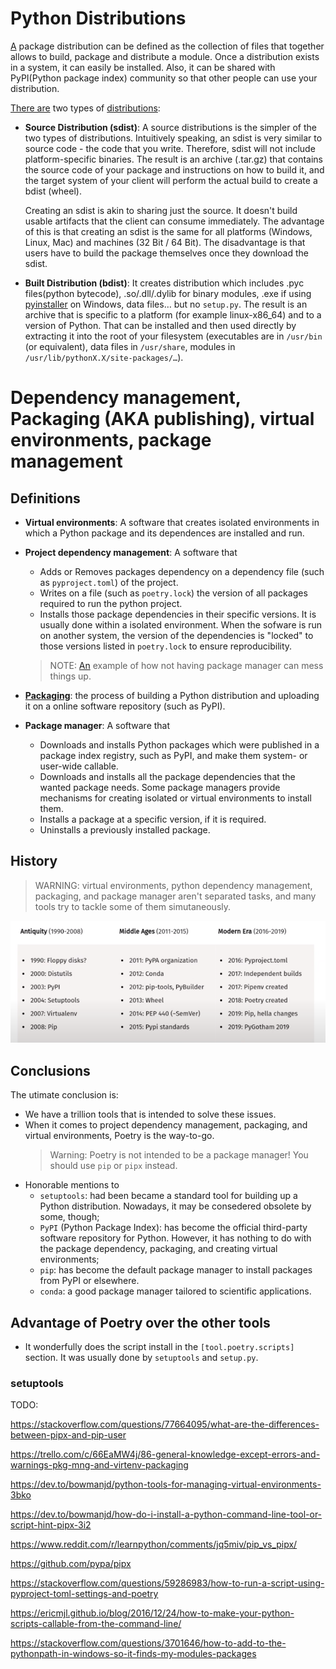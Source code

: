 # Python Distributions

[A][1] package distribution can be defined as the collection of files that together allows to build, package and distribute a module. Once a distribution exists in a system, it can easily be installed. Also, it can be shared with PyPI(Python package index) community so that other people can use your distribution.

[There are][3] two types of [distributions][2]:

- **Source Distribution (sdist)**: A source distributions is the simpler of the two types of distributions. Intuitively speaking, an sdist is very similar to source code - the code that you write. Therefore, sdist will not include platform-specific binaries. The result is an archive (.tar.gz) that contains the source code of your package and instructions on how to build it, and the target system of your client will perform the actual build to create a bdist (wheel).

  Creating an sdist is akin to sharing just the source. It doesn't build usable artifacts that the client can consume immediately. The advantage of this is that creating an sdist is the same for all platforms (Windows, Linux, Mac) and machines (32 Bit / 64 Bit). The disadvantage is that users have to build the package themselves once they download the sdist.

- **Built Distribution (bdist)**: It creates distribution which includes .pyc files(python bytecode), .so/.dll/.dylib for binary modules, .exe if using [pyinstaller](https://pyinstaller.org/en/stable/) on Windows, data files… but no `setup.py`. The result is an archive that is specific to a platform (for example linux-x86_64) and to a version of Python. That can be installed and then used directly by extracting it into the root of your filesystem (executables are in `/usr/bin` (or equivalent), data files in `/usr/share`, modules in `/usr/lib/pythonX.X/site-packages/…`).


# Dependency management, Packaging (AKA publishing), virtual environments, package management

## Definitions

- **Virtual environments**: A software that creates isolated environments in which a Python package and its dependences are installed and run.

- **Project dependency management**: A software that
  - Adds or Removes packages dependency on a dependency file (such as `pyproject.toml`) of the project.
  - Writes on a file (such as `poetry.lock`) the version of all packages required to run the python project.
  - Installs those package dependencies in their specific versions. It is usually done within a isolated environment. When the sofware is run on another system, the version of the dependencies is "locked" to those versions listed in `poetry.lock` to ensure reproducibility.
  > NOTE: [An](https://www.youtube.com/watch?v=QX_Nhu1zhlg&t=193s) example of how not having package manager can mess things up.

- **[Packaging](https://youtu.be/QX_Nhu1zhlg?t=433)**: the process of building a Python distribution and uploading it on a online software repository (such as PyPI).

- **Package manager**: A software that
  - Downloads and installs Python packages which were published in a package index registry, such as PyPI, and make them system- or user-wide callable.
  - Downloads and installs all the package dependencies that the wanted package needs. Some package managers provide mechanisms for creating isolated or virtual environments to install them.
  - Installs a package at a specific version, if it is required.
  - Uninstalls a previously installed package.

## History

> WARNING: virtual environments, python dependency management, packaging, and package manager aren't separated tasks, and many tools try to tackle some of them simutaneously.

![](./assets/history.png)

## Conclusions

The utimate conclusion is:
- We have a trillion tools that is intended to solve these issues.
- When it comes to project dependency management, packaging, and virtual environments, Poetry is the way-to-go.
  > Warning: Poetry is not intended to be a package manager! You should use `pip` or `pipx` instead.
- Honorable mentions to
  - `setuptools`: had been became a standard tool for building up a Python distribution. Nowadays, it may be consedered obsolete by some, though;
  - `PyPI` (Python Package Index): has become the official third-party software repository for Python. However, it has nothing to do with the package dependency, packaging, and creating virtual environments;
  - `pip`: has become the default package manager to install packages from PyPI or elsewhere.
  - `conda`: a good package manager tailored to scientific applications.
 
## Advantage of Poetry over the other tools

- It wonderfully does the script install in the `[tool.poetry.scripts]` section. It was usually done by `setuptools` and `setup.py`.

### setuptools

TODO:

https://stackoverflow.com/questions/77664095/what-are-the-differences-between-pipx-and-pip-user

https://trello.com/c/66EaMW4j/86-general-knowledge-except-errors-and-warnings-pkg-mng-and-virtenv-packaging

https://dev.to/bowmanjd/python-tools-for-managing-virtual-environments-3bko

https://dev.to/bowmanjd/how-do-i-install-a-python-command-line-tool-or-script-hint-pipx-3i2

https://www.reddit.com/r/learnpython/comments/jq5miv/pip_vs_pipx/

https://github.com/pypa/pipx

https://stackoverflow.com/questions/59286983/how-to-run-a-script-using-pyproject-toml-settings-and-poetry

https://ericmjl.github.io/blog/2016/12/24/how-to-make-your-python-scripts-callable-from-the-command-line/

https://stackoverflow.com/questions/3701646/how-to-add-to-the-pythonpath-in-windows-so-it-finds-my-modules-packages


[1]: https://www.geeksforgeeks.org/source-distribution-and-built-distribution-in-python/
[2]: https://youtu.be/QX_Nhu1zhlg?t=352&si=OOcG9cDoCnnzCYBE
[3]: https://dev.to/icncsx/python-packaging-sdist-vs-bdist-5ekb
